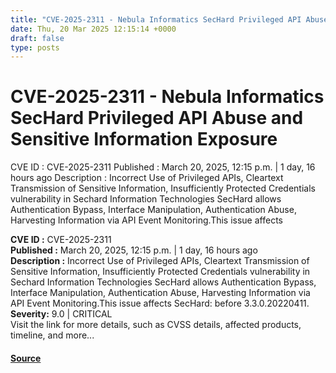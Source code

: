 ```yaml
---
title: "CVE-2025-2311 - Nebula Informatics SecHard Privileged API Abuse and Sensitive Information Exposure"
date: Thu, 20 Mar 2025 12:15:14 +0000
draft: false
type: posts
---
```

# CVE-2025-2311 - Nebula Informatics SecHard Privileged API Abuse and Sensitive Information Exposure





 CVE ID : CVE-2025-2311 Published : March 20, 2025, 12:15 p.m. | 1 day, 16 hours ago Description : Incorrect Use of Privileged APIs, Cleartext Transmission of Sensitive Information, Insufficiently Protected Credentials vulnerability in Sechard Information Technologies SecHard allows Authentication Bypass, Interface Manipulation, Authentication Abuse, Harvesting Information via API Event Monitoring.This issue affects

**CVE ID :** CVE-2025-2311  
**Published :** March 20, 2025, 12:15 p.m. | 1 day, 16 hours ago  
**Description :** Incorrect Use of Privileged APIs, Cleartext Transmission of Sensitive Information, Insufficiently Protected Credentials vulnerability in Sechard Information Technologies SecHard allows Authentication Bypass, Interface Manipulation, Authentication Abuse, Harvesting Information via API Event Monitoring.This issue affects SecHard: before 3.3.0.20220411.  
**Severity:** 9.0 | CRITICAL  
Visit the link for more details, such as CVSS details, affected products, timeline, and more...

#### [Source](https://cvefeed.io/vuln/detail/CVE-2025-2311)

